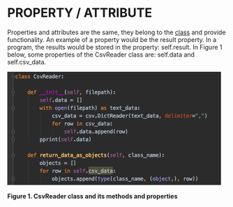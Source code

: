 # PROPERTY / ATTRIBUTE

Properties and attributes are the same, they belong to the [class](https://github.com/Shannon-NJIT/MiniProject1/blob/master/Class.md) and provide functionality. An example of a property would be the result property. In a program, the results would be stored in the property: self.result. In Figure 1 below, some properties of the CsvReader class are: self.data and self.csv_data.

![](https://github.com/Shannon-NJIT/MiniProject1/blob/master/images/images/Property.png)

**Figure 1. CsvReader class and its methods and properties**
